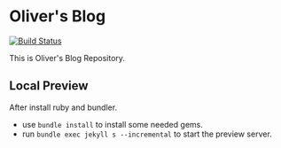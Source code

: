 # Oliver's Blog

[![Build Status](https://ci.minizhi.cn/api/badges/oliver/lizhizhi7.github.io/status.svg)](https://ci.minizhi.cn/oliver/lizhizhi7.github.io)

This is Oliver's Blog Repository.

## Local Preview

After install ruby and bundler.

* use `bundle install` to install some needed gems.
* run `bundle exec jekyll s --incremental` to start the preview server.